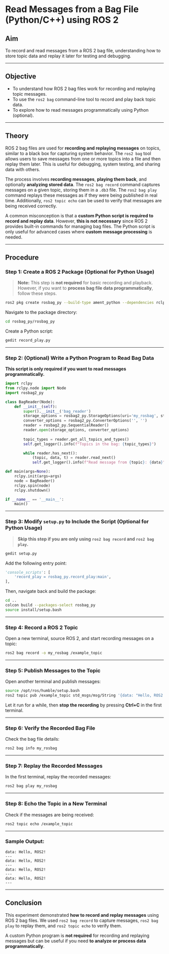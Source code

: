 
# **Read Messages from a Bag File (Python/C++) using ROS 2**

## **Aim**
To record and read messages from a ROS 2 bag file, understanding how to store topic data and replay it later for testing and debugging.

---

## **Objective**
- To understand how ROS 2 bag files work for recording and replaying topic messages.
- To use the `ros2 bag` command-line tool to record and play back topic data.
- To explore how to read messages programmatically using Python (optional).

---

## **Theory**
ROS 2 bag files are used for **recording and replaying messages** on topics, similar to a black box for capturing system behavior. The `ros2 bag` tool allows users to save messages from one or more topics into a file and then replay them later. This is useful for debugging, system testing, and sharing data with others.

The process involves **recording messages**, **playing them back**, and optionally **analyzing stored data**. The `ros2 bag record` command captures messages on a given topic, storing them in a `.db3` file. The `ros2 bag play` command replays these messages as if they were being published in real time. Additionally, `ros2 topic echo` can be used to verify that messages are being received correctly.

A common misconception is that a **custom Python script is required to record and replay data**. However, **this is not necessary** since ROS 2 provides built-in commands for managing bag files. The Python script is only useful for advanced cases where **custom message processing** is needed.

---

## **Procedure**

### **Step 1: Create a ROS 2 Package (Optional for Python Usage)**
> **Note:** This step is **not required** for basic recording and playback. However, if you want to **process bag file data programmatically**, follow these steps.

```bash
ros2 pkg create rosbag_py --build-type ament_python --dependencies rclpy rosbag2_py std_msgs
```

Navigate to the package directory:

```bash
cd rosbag_py/rosbag_py
```

Create a Python script:

```bash
gedit record_play.py
```

---

### **Step 2: (Optional) Write a Python Program to Read Bag Data**
**This script is only required if you want to read messages programmatically.**

```python
import rclpy
from rclpy.node import Node
import rosbag2_py

class BagReader(Node):
    def __init__(self):
        super().__init__('bag_reader')
        storage_options = rosbag2_py.StorageOptions(uri='my_rosbag', storage_id='sqlite3')
        converter_options = rosbag2_py.ConverterOptions('', '')
        reader = rosbag2_py.SequentialReader()
        reader.open(storage_options, converter_options)
        
        topic_types = reader.get_all_topics_and_types()
        self.get_logger().info(f"Topics in the bag: {topic_types}")

        while reader.has_next():
            (topic, data, t) = reader.read_next()
            self.get_logger().info(f"Read message from {topic}: {data}")

def main(args=None):
    rclpy.init(args=args)
    node = BagReader()
    rclpy.spin(node)
    rclpy.shutdown()

if __name__ == '__main__':
    main()
```

---

### **Step 3: Modify `setup.py` to Include the Script (Optional for Python Usage)**
> **Skip this step if you are only using `ros2 bag record` and `ros2 bag play`.**

```bash
gedit setup.py
```

Add the following entry point:

```python
'console_scripts': [
    'record_play = rosbag_py.record_play:main',
],
```

Then, navigate back and build the package:

```bash
cd ..
colcon build --packages-select rosbag_py
source install/setup.bash
```

---

### **Step 4: Record a ROS 2 Topic**
Open a new terminal, source ROS 2, and start recording messages on a topic:

```bash
ros2 bag record -o my_rosbag /example_topic
```

---

### **Step 5: Publish Messages to the Topic**
Open another terminal and publish messages:

```bash
source /opt/ros/humble/setup.bash
ros2 topic pub /example_topic std_msgs/msg/String '{data: "Hello, ROS2!"}' --rate 1
```

Let it run for a while, then **stop the recording** by pressing **Ctrl+C** in the first terminal.

---

### **Step 6: Verify the Recorded Bag File**
Check the bag file details:

```bash
ros2 bag info my_rosbag
```

---

### **Step 7: Replay the Recorded Messages**
In the first terminal, replay the recorded messages:

```bash
ros2 bag play my_rosbag
```

---

### **Step 8: Echo the Topic in a New Terminal**
Check if the messages are being received:

```bash
ros2 topic echo /example_topic
```

---

### **Sample Output:**
```
data: Hello, ROS2!
---
data: Hello, ROS2!
---
data: Hello, ROS2!
---
data: Hello, ROS2!
---
```

---

## **Conclusion**
This experiment demonstrated **how to record and replay messages** using ROS 2 bag files. We used `ros2 bag record` to capture messages, `ros2 bag play` to replay them, and `ros2 topic echo` to verify them.

A custom Python program is **not required** for recording and replaying messages but can be useful if you need **to analyze or process data programmatically**.
